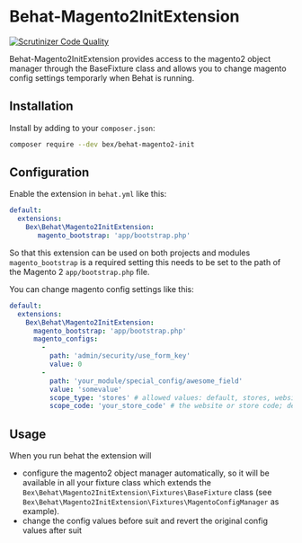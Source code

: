 Behat-Magento2InitExtension
=========================

[![Scrutinizer Code Quality](https://scrutinizer-ci.com/g/jamescowie/behat-magento2-init/badges/quality-score.png?b=master)](https://scrutinizer-ci.com/g/jamescowie/behat-magento2-init/?branch=master)

Behat-Magento2InitExtension provides access to the magento2 object manager through the BaseFixture class and allows you to change magento config settings temporarly when Behat is running.

Installation
------------

Install by adding to your `composer.json`:

```bash
composer require --dev bex/behat-magento2-init
```

Configuration
-------------

Enable the extension in `behat.yml` like this:

```yml
default:
  extensions:
    Bex\Behat\Magento2InitExtension: 
       magento_bootstrap: 'app/bootstrap.php'
```

So that this extension can be used on both projects and modules `magento_bootstrap` is a required setting this needs
to be set to the path of the Magento 2 `app/bootstrap.php` file. 

You can change magento config settings like this:
```yml
default:
  extensions:
    Bex\Behat\Magento2InitExtension:
      magento_bootstrap: 'app/bootstrap.php'
      magento_configs:
        -
          path: 'admin/security/use_form_key'
          value: 0
        -
          path: 'your_module/special_config/awesome_field'
          value: 'somevalue'
          scope_type: 'stores' # allowed values: default, stores, websites; default value: default
          scope_code: 'your_store_code' # the website or store code; default value: null
```

Usage
-----
When you run behat the extension will
- configure the magento2 object manager automatically, so it will be available in all your fixture class which extends the `Bex\Behat\Magento2InitExtension\Fixtures\BaseFixture` class (see `Bex\Behat\Magento2InitExtension\Fixtures\MagentoConfigManager` as example).
- change the config values before suit and revert the original config values after suit
